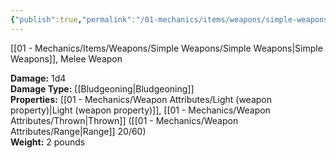 ```yaml
---
{"publish":true,"permalink":"/01-mechanics/items/weapons/simple-weapons/light-hammer/"}
---
```


[[01 - Mechanics/Items/Weapons/Simple Weapons/Simple Weapons\|Simple Weapons]], Melee Weapon

**Damage:** 1d4  
**Damage Type:** [[Bludgeoning\|Bludgeoning]]  
**Properties:** [[01 - Mechanics/Weapon Attributes/Light (weapon property)\|Light (weapon property)]], [[01 - Mechanics/Weapon Attributes/Thrown\|Thrown]] ([[01 - Mechanics/Weapon Attributes/Range\|Range]] 20/60)  
**Weight:** 2 pounds